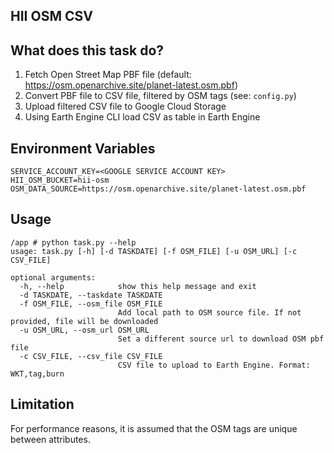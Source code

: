 HII OSM CSV
-----------

## What does this task do?

1. Fetch Open Street Map PBF file (default: https://osm.openarchive.site/planet-latest.osm.pbf)
2. Convert PBF file to CSV file, filtered by OSM tags (see: `config.py`)
3. Upload filtered CSV file to Google Cloud Storage
4. Using Earth Engine CLI load CSV as table in Earth Engine



## Environment Variables

```
SERVICE_ACCOUNT_KEY=<GOOGLE SERVICE ACCOUNT KEY>
HII_OSM_BUCKET=hii-osm
OSM_DATA_SOURCE=https://osm.openarchive.site/planet-latest.osm.pbf
```

## Usage

```
/app # python task.py --help
usage: task.py [-h] [-d TASKDATE] [-f OSM_FILE] [-u OSM_URL] [-c CSV_FILE]

optional arguments:
  -h, --help            show this help message and exit
  -d TASKDATE, --taskdate TASKDATE
  -f OSM_FILE, --osm_file OSM_FILE
                        Add local path to OSM source file. If not provided, file will be downloaded
  -u OSM_URL, --osm_url OSM_URL
                        Set a different source url to download OSM pbf file
  -c CSV_FILE, --csv_file CSV_FILE
                        CSV file to upload to Earth Engine. Format: WKT,tag,burn
```


## Limitation

For performance reasons, it is assumed that the OSM tags are unique between attributes.